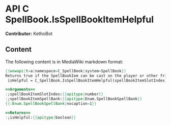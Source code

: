 # API C SpellBook.IsSpellBookItemHelpful

**Contributor:** KethoBot

## Content

The following content is in MediaWiki markdown format:

```mediawiki
{{wowapi|t=a|namespace=C_SpellBook|system=SpellBook}}
Returns true if the SpellBookIem can be cast on the player or other friendly targets
 isHelpful = C_SpellBook.IsSpellBookItemHelpful(spellBookItemSlotIndex, spellBookItemSpellBank)

==Arguments==
:;spellBookItemSlotIndex:{{apitype|number}}
:;spellBookItemSpellBank:{{apitype|Enum.SpellBookSpellBank}}
{{:Enum.SpellBookSpellBank|nocaption=1}}

==Returns==
:;isHelpful:{{apitype|boolean}}
```